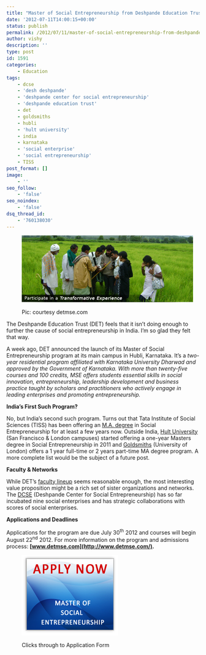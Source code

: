 ```yaml
---
title: "Master of Social Entrepreneurship from Deshpande Education Trust"
date: '2012-07-11T14:00:15+00:00'
status: publish
permalink: /2012/07/11/master-of-social-entrepreneurship-from-deshpande-education-trust
author: vishy
description: ''
type: post
id: 1591
categories:
    - Education
tags:
    - dcse
    - 'desh deshpande'
    - 'deshpande center for social entrepreneurship'
    - 'deshpande education trust'
    - det
    - goldsmiths
    - hubli
    - 'hult university'
    - india
    - karnataka
    - 'social enterprise'
    - 'social entrepreneurship'
    - TISS
post_format: []
image:
    - ''
seo_follow:
    - 'false'
seo_noindex:
    - 'false'
dsq_thread_id:
    - '760138030'
---
```

<figure aria-describedby="caption-attachment-1595" class="wp-caption alignleft" id="attachment_1595" style="width: 449px">

[![](../../../../uploads/2012/07/deshpande_mse_pic.png "deshpande_mse_pic")](../../../../uploads/2012/07/deshpande_mse_pic.png)<figcaption class="wp-caption-text" id="caption-attachment-1595">Pic: courtesy detmse.com</figcaption></figure>

The Deshpande Education Trust (DET) feels that it isn’t doing enough to further the cause of social entrepreneurship in India. I’m so glad they felt that way.

A week ago, DET announced the launch of its Master of Social Entrepreneurship program at its main campus in Hubli, Karnataka. It’s a *two-year residential program affiliated with Karnataka University Dharwad and approved by the Government of Karnataka. With more than twenty-five courses and 100 credits, MSE offers students essential skills in social innovation, entrepreneurship, leadership development and business practice taught by scholars and practitioners who actively engage in leading enterprises and promoting entrepreneurship.*

**India’s First Such Program?**

No, but India’s second such program. Turns out that Tata Institute of Social Sciences (TISS) has been offering an [M.A. degree](http://www.tiss.edu/TopMenuBar/admissions/masters-programmes) in Social Entrepreneurship for at least a few years now. Outside India, [Hult University](http://www.hult.edu/en/programs/master/social-entrepreneurship/) (San Francisco &amp; London campuses) started offering a one-year Masters degree in Social Entrepreneurship in 2011 and [Goldsmiths](http://www.gold.ac.uk/pg/ma-social-entrepreneurship/) (University of London) offers a 1 year full-time or 2 years part-time MA degree program. A more complete list would be the subject of a future post.

**Faculty &amp; Networks**

While DET’s [faculty lineup](http://www.detmse.com/trainer.html) seems reasonable enough, the most interesting value proposition might be a rich set of sister organizations and networks. The [DCSE](http://www.detmse.com/network.html) (Deshpande Center for Social Entrepreneurship) has so far incubated nine social enterprises and has strategic collaborations with scores of social enterprises.

**Applications and Deadlines**

Applications for the program are due July 30<sup>th</sup> 2012 and courses will begin August 22<sup>nd</sup> 2012. For more information on the program and admissions process: **[www.detmse.com](http://www.detmse.com/).**

<figure aria-describedby="caption-attachment-1599" class="wp-caption aligncenter" id="attachment_1599" style="width: 251px">

[![](../../../../uploads/2012/07/deshpande_mse_apply_img.png "deshpande_mse_apply_img")](http://www.detmse.com/MSE_Application%202012-14.doc)<figcaption class="wp-caption-text" id="caption-attachment-1599">Clicks through to Application Form</figcaption></figure>